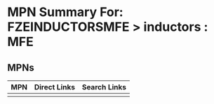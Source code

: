 



# MPN Summary For: FZEINDUCTORSMFE > inductors : MFE

## MPNs
  

|MPN|Direct Links|Search Links|
| :--- | :--- | :--- |
||||
